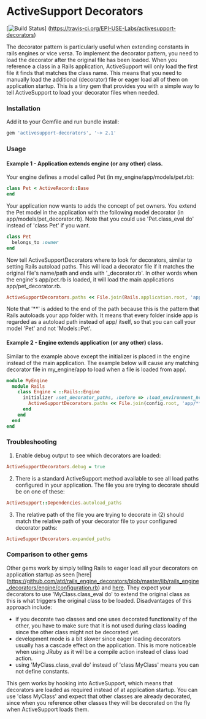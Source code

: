 ActiveSupport Decorators
========================

[![Build Status](https://travis-ci.org/EPI-USE-Labs/activesupport-decorators.png?branch=master)]
(https://travis-ci.org/EPI-USE-Labs/activesupport-decorators)

The decorator pattern is particularly useful when extending constants in rails engines or vice versa.  To implement
the decorator pattern, you need to load the decorator after the original file has been loaded.  When you reference a
class in a Rails application, ActiveSupport will only load the first file it finds that matches the class name.  This
means that you need to manually load the additional (decorator) file or eager load all of them on application startup.
This is a tiny gem that provides you with a simple way to tell ActiveSupport to load your decorator files when needed.

### Installation

Add it to your Gemfile and run bundle install:

```Ruby
gem 'activesupport-decorators', '~> 2.1'
```

### Usage

#### Example 1 - Application extends engine (or any other) class.

Your engine defines a model called Pet (in my_engine/app/models/pet.rb):

```Ruby
class Pet < ActiveRecord::Base
end
```

Your application now wants to adds the concept of pet owners.  You extend the Pet model in the application with the
following model decorator (in app/models/pet_decorator.rb).  Note that you could use 'Pet.class_eval do' instead
of 'class Pet' if you want.

```Ruby
class Pet
  belongs_to :owner
end
```

Now tell ActiveSupportDecorators where to look for decorators, similar to setting Rails autoload paths.  This will load
a decorator file if it matches the original file's name/path and ends with '_decorator.rb'.  In other words when the
engine's app/pet.rb is loaded, it will load the main applications app/pet_decorator.rb.

```Ruby
ActiveSupportDecorators.paths << File.join(Rails.application.root, 'app/**')
```

Note that '**' is added to the end of the path because this is the pattern that Rails autoloads your app folder with.
It means that every folder inside app is regarded as a autoload path instead of app/ itself, so that you can call your
model 'Pet' and not 'Models::Pet'.

#### Example 2 - Engine extends application (or any other) class.

Similar to the example above except the initializer is placed in the engine instead of the main application. The example
below will cause any matching decorator file in my_engine/app to load when a file is loaded from app/.

```Ruby
module MyEngine
  module Rails
    class Engine < ::Rails::Engine
      initializer :set_decorator_paths, :before => :load_environment_hook do |app|
        ActiveSupportDecorators.paths << File.join(config.root, 'app/**')
      end
    end
  end
end
```

### Troubleshooting

1) Enable debug output to see which decorators are loaded:

```Ruby
ActiveSupportDecorators.debug = true
```

2) There is a standard ActiveSupport method available to see all load paths configured in your application.  The file you
are trying to decorate should be on one of these:

```Ruby
ActiveSupport::Dependencies.autoload_paths
```

3) The relative path of the file you are trying to decorate in (2) should match the relative path of your decorator file
to your configured decorator paths:

```Ruby
ActiveSupportDecorators.expanded_paths
```

### Comparison to other gems

Other gems work by simply telling Rails to eager load all your decorators on application startup as seen [here]
(https://github.com/atd/rails_engine_decorators/blob/master/lib/rails_engine_decorators/engine/configuration.rb) and
[here](https://github.com/parndt/decorators/blob/master/lib/decorators/railtie.rb).  They expect your decorators to use
'MyClass.class_eval do' to extend the original class as this is what triggers the original class to be loaded.
Disadvantages of this approach include:
* if you decorate two classes and one uses decorated functionality of the other, you have to make sure that it is not
  used during class loading since the other class might not be decorated yet.
* development mode is a bit slower since eager loading decorators usually has a cascade effect on the application.
  This is more noticeable when using JRuby as it will be a compile action instead of class load action.
* using 'MyClass.class_eval do' instead of 'class MyClass' means you can not define constants.

This gem works by hooking into ActiveSupport, which means that decorators are loaded as required instead of at
application startup.  You can use 'class MyClass' and expect that other classes are already decorated, since when you
reference other classes they will be decorated on the fly when ActiveSupport loads them.
